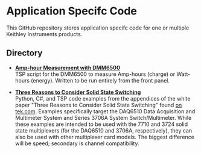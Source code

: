 
# Application Specifc Code

This GitHub repository stores application specifc code for one or multiple Keithley Instruments products.

## Directory

[comment]: **[Title](./directory)**  

* **[Amp-hour Measurement with DMM6500](./Amp-Hour_Measurement)**  
TSP script for the DMM6500 to measure Amp-hours (charge) or Watt-hours (energy). Written to be run entirely from the front panel.

* **[Three Reasons to Consider Solid State Switching](./Three_Reasons_to_Consider_Solid_State_Switching_Examples)**  
Python, C#, and TSP code examples from the appendices of the white paper "Three Reasons to Consider Solid State Switching" found [on tek.com](https://www.tek.com/document/whitepaper/three-reasons-consider-solid-state-switching-your-data-acquisition-system). Examples specifically target the DAQ6510 Data Acquisition and Multimeter System and Series 3706A System Switch/Multimeter. While these examples are intended to be used with the 7710 and 3724 solid state multiplexers (for the DAQ6510 and 3706A, respectively), they can also be used with other multiplexer card models. The biggest difference will be speed; secondary is channel compatibility.
